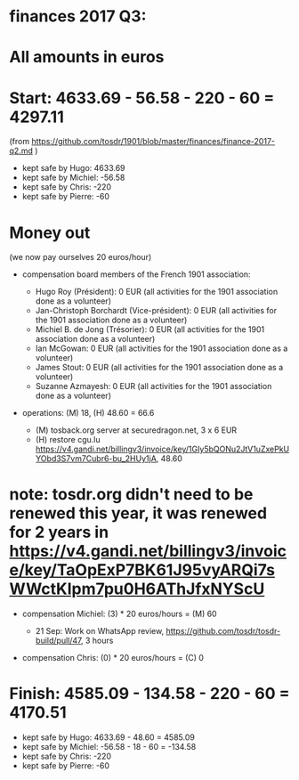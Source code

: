 # finances 2017 Q3:

# All amounts in euros

# Start: 4633.69 - 56.58 - 220 - 60 = 4297.11
(from https://github.com/tosdr/1901/blob/master/finances/finance-2017-q2.md )

* kept safe by Hugo: 4633.69
* kept safe by Michiel: -56.58
* kept safe by Chris: -220
* kept safe by Pierre: -60

# Money out

(we now pay ourselves 20 euros/hour)

* compensation board members of the French 1901 association:
   * Hugo Roy (Président):			0 EUR (all activities for the 1901 association done as a volunteer)
   * Jan-Christoph Borchardt (Vice-président):	0 EUR (all activities for the 1901 association done as a volunteer)
   * Michiel B. de Jong (Trésorier):		0 EUR (all activities for the 1901 association done as a volunteer)
   * Ian McGowan:				0 EUR (all activities for the 1901 association done as a volunteer)
   * James Stout:				0 EUR (all activities for the 1901 association done as a volunteer)
   * Suzanne Azmayesh:				0 EUR (all activities for the 1901 association done as a volunteer)

* operations: (M) 18, (H) 48.60 = 66.6
   * (M) tosback.org server at securedragon.net, 3 x 6 EUR
   * (H) restore cgu.lu https://v4.gandi.net/billingv3/invoice/key/1GIy5bQONu2JtV1uZxePkUYObd3S7vm7Cubr6-bu_2HUy1jA, 48.60

# note: tosdr.org didn't need to be renewed this year, it was renewed for 2 years in https://v4.gandi.net/billingv3/invoice/key/TaOpExP7BK61J95vyARQi7sWWctKIpm7pu0H6AThJfxNYScU

* compensation Michiel: (3) * 20 euros/hours = (M) 60
   * 21 Sep: Work on WhatsApp review, https://github.com/tosdr/tosdr-build/pull/47, 3 hours

* compensation Chris: (0) * 20 euros/hours = (C) 0

# Finish: 4585.09 - 134.58 - 220 - 60 = 4170.51

* kept safe by Hugo: 4633.69 - 48.60 = 4585.09
* kept safe by Michiel: -56.58 - 18 - 60 = -134.58
* kept safe by Chris: -220
* kept safe by Pierre: -60
